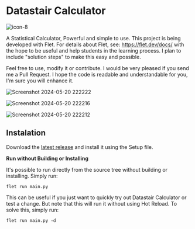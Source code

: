 # Datastair Calculator

![icon-8](https://github.com/federicolencina/datastair-calculator/assets/166924760/7e32bb3c-335b-4691-a1b6-da46b933ae91)

A Statistical Calculator, Powerful and simple to use. This project is being developed with Flet. For details about Flet, see: <https://flet.dev/docs/>
with the hope to be useful and help students in the learning process. I plan to include "solution steps" to make this easy and possible.

Feel free to use, modify it or contribute. I would be very pleased if you send me a Pull Request. 
I hope the code is readable and understandable for you, I'm sure you will enhance it.

![Screenshot 2024-05-20 222222](https://github.com/federicolencina/datastair-calculator/assets/166924760/8aa5aac9-152d-4382-a584-dbecfd0bb6c4)

![Screenshot 2024-05-20 222216](https://github.com/federicolencina/datastair-calculator/assets/166924760/9d5b84b3-10e4-4d27-952e-924a227dd694)

![Screenshot 2024-05-20 222212](https://github.com/federicolencina/datastair-calculator/assets/166924760/8b5d64a3-1d68-45fb-a9e8-3ed88bd76f98)


## Instalation
Download the [latest release](https://github.com/federicolencina/datastair-calculator/releases/latest) and install it using the Setup file.


**Run without Building or Installing**

It's possible to run directly from the source tree without building or installing. Simply run:

`flet run main.py`


This can be useful if you just want to quickly try out Datastair Calculator or test a change.
But note that this will run it without using Hot Reload. To solve this, simply run:

`flet run main.py -d`
